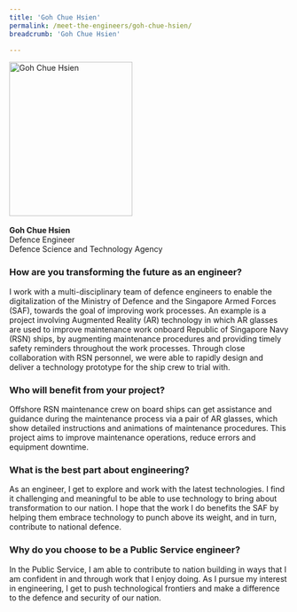 ```yaml
---
title: 'Goh Chue Hsien'
permalink: /meet-the-engineers/goh-chue-hsien/
breadcrumb: 'Goh Chue Hsien'

---
```


<img src="/images/Goh Chue Hsien.jpg" alt="Goh Chue Hsien" style="width:222px;height:278px;" align="left">
<br clear="left">
<br>
<strong>Goh Chue Hsien</strong>
<br> Defence Engineer
<br> Defence Science and Technology Agency

### How are you transforming the future as an engineer?
I work with a multi-disciplinary team of defence engineers to enable the digitalization of the Ministry of Defence and the Singapore Armed Forces (SAF), towards the goal of improving work processes. An example is a project involving Augmented Reality (AR) technology in which AR glasses are used to improve maintenance work onboard Republic of Singapore Navy (RSN) ships, by augmenting maintenance procedures and providing timely safety reminders throughout the work processes. Through close collaboration with RSN personnel, we were able to rapidly design and deliver a technology prototype for the ship crew to trial with.

### Who will benefit from your project?
Offshore RSN maintenance crew on board ships can get assistance and guidance during the maintenance process via a pair of AR glasses, which show detailed instructions and animations of maintenance procedures. This project aims to improve maintenance operations, reduce errors and equipment downtime.

### What is the best part about engineering?
As an engineer, I get to explore and work with the latest technologies. I find it challenging and meaningful to be able to use technology to bring about transformation to our nation. I hope that the work I do benefits the SAF by helping them embrace technology to punch above its weight, and in turn, contribute to national defence.

### Why do you choose to be a Public Service engineer?
In the Public Service, I am able to contribute to nation building in ways that I am confident in and through work that I enjoy doing. As I pursue my interest in engineering, I get to push technological frontiers and make a difference to the defence and security of our nation.
